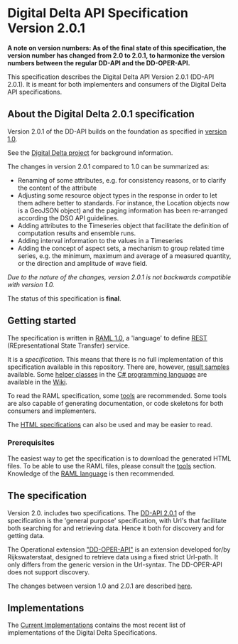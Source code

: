 # Digital Delta API Specification Version 2.0.1
__A note on version numbers: As of the final state of this specification, the version number has changed from 2.0 to 2.0.1, to harmonize the version numbers between the regular DD-API and the DD-OPER-API.__

This specification describes the Digital Delta API Version 2.0.1 (DD-API 2.0.1). It is meant for both implementers and consumers of the Digital Delta API specifications.

## About the Digital Delta 2.0.1 specification

Version 2.0.1 of the DD-API builds on the foundation as specified in [version 1.0](https://github.com/DigitaleDeltaOrg/dd-api-spec/blob/master/README.md).

See the [Digital Delta project](https://digitaledeltaorg.github.io/landing-page/) for background information.

The changes in version 2.0.1 compared to 1.0 can be summarized as:

* Renaming of some attributes, e.g. for consistency reasons, or to clarify the content of the attribute
* Adjusting some resource object types in the response in order to let them adhere better to standards. For instance, the Location objects now is a GeoJSON object) and the paging information has been re-arranged according the DSO API guidelines.
* Adding attributes to the Timeseries object that facilitate the definition of computation results and ensemble runs.
* Adding interval information to the values in a Timeseries
* Adding the concept of aspect sets, a mechanism to group related time series, e.g. the minimum, maximum and average of a measured quantity, or the direction and amplitude of wave field.

_Due to the nature of the changes, version 2.0.1 is not backwards compatible with version 1.0._  

The status of this specification is **final**.

## Getting started

The specification is written in [RAML 1.0](https://raml.org), a 'language' to define [REST](https://nl.wikipedia.org/wiki/Representational_state_transfer) (REpresentational State Transfer) service.

It is a _specification_. This means that there is no full implementation of this specification available in this repository.
There are, however, [result samples](https://github.com/DigitaleDeltaOrg/dd-api-spec/tree/2.0/examples) available. Some [helper classes](https://github.com/DigitaleDeltaOrg/dd-api-spec/wiki/C%23-Generic-Base-Classes-for-DD-API-2.0) in the [C# programming language](https://docs.microsoft.com/en-us/dotnet/csharp/language-reference/index) are available in the [Wiki](https://github.com/DigitaleDeltaOrg/dd-api-spec/wiki).

To read the RAML specification, some [tools](https://github.com/DigitaleDeltaOrg/dd-api-specs/wiki/Tools) are recommended. Some tools are also capable of generating documentation, or code skeletons for both consumers and implementers.

The [HTML specifications](https://github.com/DigitaleDeltaOrg/dd-api-spec/blob/2.0/dd.v20.html) can also be used and may be easier to read.

### Prerequisites
The easiest way to get the specification is to download the generated HTML files.
To be able to use the RAML files, please consult the [tools](https://github.com/DigitaleDeltaOrg/dd-api-spec/wiki/Tools) section. Knowledge of the [RAML language](https://raml.org) is then recommended.

## The specification
Version 2.0. includes two specifications.
The [DD-API 2.0.1](dd.v20.raml) of the specification is the 'general purpose' specification, with Url's that facilitate both searching for and retrieving data. Hence it both for discovery and for getting data.

The Operational extension ["DD-OPER-API"](dd-oper.v20.raml) is an extension developed for/by Rijkswaterstaat, designed to retrieve data using a fixed strict Url-path. It only differs from the generic version in the Url-syntax. The DD-OPER-API does not support discovery.

The changes between version 1.0 and 2.0.1 are described [here](https://github.com/DigitaleDeltaOrg/dd-api-spec/blob/2.0/Documentation/Changes_between_1.0_and_2.0.md).

## Implementations
The [Current Implementations](https://github.com/DigitaleDeltaOrg/dd-api-spec/wiki/Current-implementations) contains the most recent list of implementations of the Digital Delta Specifications.
